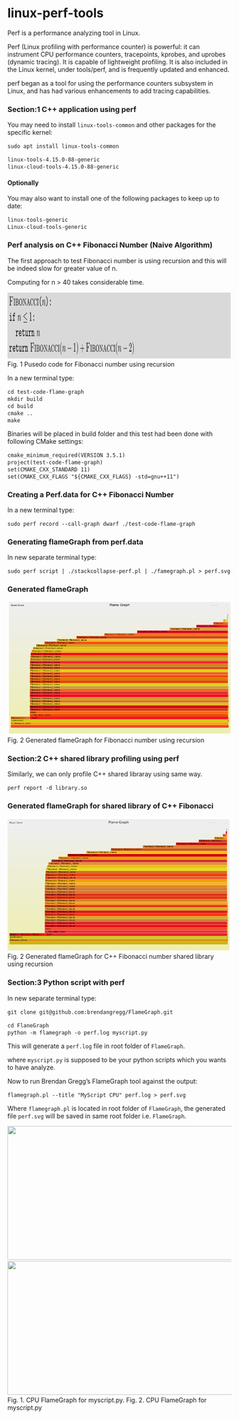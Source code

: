 # linux-perf-tools
Perf is a performance analyzing tool in Linux.


Perf (Linux profiling with performance counter) is powerful: it can instrument CPU performance counters, tracepoints, kprobes, and uprobes (dynamic tracing). It is capable of lightweight profiling. It is also included in the Linux kernel, under tools/perf, and is frequently updated and enhanced.

perf began as a tool for using the performance counters subsystem in Linux, and has had various enhancements to add tracing capabilities.


### Section:1 C++ application using perf

You may need to install `linux-tools-common` and other packages for the specific kernel:


```
sudo apt install linux-tools-common
```

```
linux-tools-4.15.0-88-generic
linux-cloud-tools-4.15.0-88-generic
```

#### Optionally 

You may also want to install one of the following packages to keep up to date:

```
linux-tools-generic
Linux-cloud-tools-generic
```


### Perf analysis on C++ Fibonacci Number (Naive Algorithm)

The first approach to test Fibonacci number is using recursion and this will be indeed slow for greater value of n. 

Computing for n > 40 takes considerable time. 


<p align="left">
   <img src="screen-shots/fibonacci.png" width ="800" height="150"/>  

  <br/>
  Fig. 1 Pusedo code for Fibonacci number using recursion
</p>


In a new terminal type:

```
cd test-code-flame-graph
mkdir build
cd build
cmake ..
make
```

Binaries will be placed in build folder and this test had been done with following CMake settings:

```
cmake_minimum_required(VERSION 3.5.1)
project(test-code-flame-graph)
set(CMAKE_CXX_STANDARD 11)
set(CMAKE_CXX_FLAGS "${CMAKE_CXX_FLAGS} -std=gnu++11") 
```

### Creating a Perf.data for C++ Fibonacci Number

In a new terminal type:

```
sudo perf record --call-graph dwarf ./test-code-flame-graph
```

### Generating flameGraph from perf.data

In new separate terminal type:

```
sudo perf script | ./stackcollapse-perf.pl | ./famegraph.pl > perf.svg
```

### Generated flameGraph


<p align="left">
   <img src="screen-shots/flame-without-dll.png" width ="800" height="300"/>  

  <br/>
  Fig. 2 Generated flameGraph for Fibonacci number using recursion
</p>



### Section:2 C++ shared library profiling using perf

Similarly, we can only profile C++ shared libraray using same way.

```
perf report -d library.so
```

### Generated flameGraph for shared library of C++ Fibonacci


<p align="left">
   <img src="screen-shots/flane-with-dll.png" width ="800" height="300"/>  

  <br/>
  Fig. 2 Generated flameGraph for C++ Fibonacci number shared library using recursion
</p>



### Section:3 Python script with perf

In new separate terminal type:

```
git clone git@github.com:brendangregg/FlameGraph.git
```

```
cd FlaneGraph
python -m flamegraph -o perf.log myscript.py
```

This will generate a `perf.log` file in root folder of `FlameGraph`.

where `myscript.py` is supposed to be your python scripts which you wants to have analyze.


Now to run Brendan Gregg’s FlameGraph tool against the output:

```
flamegraph.pl --title "MyScript CPU" perf.log > perf.svg
```

Where `flamegraph.pl` is located in root folder of `FlameGraph`, the generated file `perf.svg`
will be saved in same root folder i.e. `FlameGraph`.



<p align="left">
   <img src="screen-shots/" width ="800" height="300"/>  
   <img src="screen-shots/" width ="800" height="300"/>
  <br/>
  Fig. 1. CPU FlameGraph for myscript.py. Fig. 2. CPU FlameGraph for myscript.py
</p>


